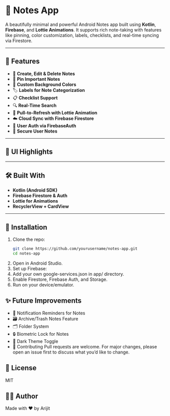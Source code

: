 # 📝 Notes App

A beautifully minimal and powerful Android Notes app built using **Kotlin**, **Firebase**, and **Lottie Animations**. It supports rich note-taking with features like pinning, color customization, labels, checklists, and real-time syncing via Firestore.

---

## 🚀 Features

- 🧠 **Create, Edit & Delete Notes**
- 📌 **Pin Important Notes**
- 🎨 **Custom Background Colors**
- 🏷️ **Labels for Note Categorization**
- 📋 **Checklist Support** 
- 🔍 **Real-Time Search**
- 🔁 **Pull-to-Refresh with Lottie Animation**
- ☁️ **Cloud Sync with Firebase Firestore**
- 👤 **User Auth via FirebaseAuth**
- 🔐 **Secure User Notes**

---

## 📸 UI Highlights



---

## 🛠️ Built With

- **Kotlin (Android SDK)**
- **Firebase Firestore & Auth**
- **Lottie for Animations**
- **RecyclerView + CardView**

---

## 🔧 Installation

1. Clone the repo:
   ```bash
   git clone https://github.com/yourusername/notes-app.git
   cd notes-app
   
2. Open in Android Studio.
3. Set up Firebase:
4. Add your own google-services.json in app/ directory.
5. Enable Firestore, Firebase Auth, and Storage.
6. Run on your device/emulator.
 
## ✨ Future Improvements
- 🔔 Notification Reminders for Notes
- 🗃️ Archive/Trash Notes Feature
- 🗂️ Folder System
- 🔒 Biometric Lock for Notes
- 🌙 Dark Theme Toggle
- 🤝 Contributing
Pull requests are welcome. For major changes, please open an issue first to discuss what you’d like to change.

## 📜 License
MIT

## 🙋‍♂️ Author
Made with ❤️ by Arijit

